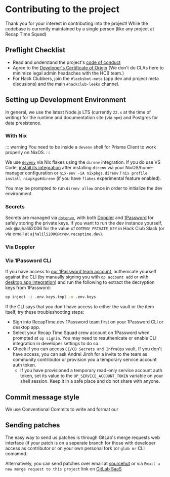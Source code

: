 # Contributing to the project

Thank you for your interest in contributing into the project! While the codebase is
currently maintained by a single person (like any project at Recap Time Squad)

## Preflight Checklist

* Read and understand the project's [code of conduct](https://github.com/andreijiroh-dev/leeksbot/blob/3bbf018b3a7fb6d18f1a49b6e097c318c80d5cc5/CODE_OF_CONDUCT.md)
* Agree to the [Developer's Certificate of Origin](https://developercertificate.org/)
(We don't do CLAs here to minimize legal admin headaches with the HCB team.)
* For Hack Clubbers, join the `#leeksbot-meta` (app dev and project meta discusions) and the
main `#hackclub-leeks` channel.

## Setting up Development Environment

In general, we use the latest Node.js LTS (currently `22.x` at the time of writing)
for the runtime and documentation site (via `npm`) and Postgres for data presistence.

### With Nix

::: warning
You need to be inside a `devenv` shell for Prisma Client to work properly on NixOS.
:::

We use [`devenv`](https://devenv.sh) via Nix flakes using the `direnv` integration.
If you do use VS Code, [install its integration](https://marketplace.visualstudio.com/items?itemName=mkhl.direnv)
after installing `direnv` via your NixOS/home-manager configuration or `nix-env -iA nixpkgs.direnv` /
`nix profile install nixpkgs#direnv` (if you have `flakes` experimental feature enabled).

You may be prompted to run `direnv allow` once in order to initialize the dev environment.

### Secrets

Secrets are managed via [`dotenvx`][dotenvx], with both [Doppler] and [1Password] for safely storing the
private keys. If you want to run the dev instance yourself, ask @ajhalili2006 for the value of `DOTENV_PRIVATE_KEY`
in Hack Club Slack (or via email at `ajhalili2006@crew.recaptime.dev`).

### Via Doppler

### Via 1Password CLi

If you have access to [our 1Password team account][see-handbook], authenicate yourself against
the CLI (by manually signing you with `op account add` or with [desktop app integration]) and run the following
to extract the decryption keys from 1Password:

```bash
op inject -i .env.keys.tmpl -o .env.keys
```

If the CLI says that you don't have access to either the vault or the item itself, try these troubleshooting
steps:

* Sign into RecapTime.dev 1Password team first on your 1Password CLI or desktop app.
* Select your Recap Time Squad crew account on 1Password when prompted at `op signin`. You may need to
reauthenicate or enable CLI integration in developer settings to do so.
* Check if you can access `CI/CD Secrets and InfraOps` vault. If you don't have access, you can ask
Andrei Jiroh for a invite to the team as community contributor or provision you a temporary service
account auth token.
  * If you have provisioned a temporary read-only service account auth token, set its value to the
  `OP_SERVICE_ACCOUNT_TOKEN` variable on your shell session. Keep it in a safe place and do not share
  with anyone.

## Commit message style

We use Conventional Commits to write and format our

## Sending patches

The easy way to send us patches is through GitLab's merge requests web interface (if your patch is on a
seperate branch for those with developer access as contributor or on your own personal fork )or `glab mr` CLI comamnd.

Alternatively, you can send patches over email at [sourcehut](https://lists.sr.ht/~recaptime-dev/hackclub-leeksbot-patches)
or via `Email a new merge request to this project` link on [GitLab SaaS][merge-request-ops]

[dotenvx]: https://github.com/dotenvx/dotenvx
[see-handbook]: https://wiki.recaptime.dev/handbook/1password
[desktop app integration]: https://developer.1password.com/docs/cli/app-integration/
[merge-request-ops]: https://gitlab.com/recaptime-dev/hackclub-leeksbot/-/merge_requests
[Doppler]: https://doppler.com
[1Password]: https://developer.1password.com
